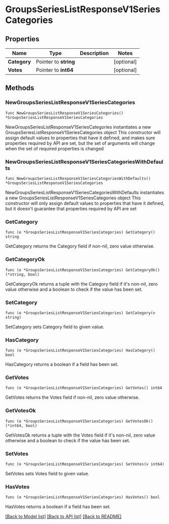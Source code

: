 # GroupsSeriesListResponseV1SeriesCategories

## Properties

Name | Type | Description | Notes
------------ | ------------- | ------------- | -------------
**Category** | Pointer to **string** |  | [optional] 
**Votes** | Pointer to **int64** |  | [optional] 

## Methods

### NewGroupsSeriesListResponseV1SeriesCategories

`func NewGroupsSeriesListResponseV1SeriesCategories() *GroupsSeriesListResponseV1SeriesCategories`

NewGroupsSeriesListResponseV1SeriesCategories instantiates a new GroupsSeriesListResponseV1SeriesCategories object
This constructor will assign default values to properties that have it defined,
and makes sure properties required by API are set, but the set of arguments
will change when the set of required properties is changed

### NewGroupsSeriesListResponseV1SeriesCategoriesWithDefaults

`func NewGroupsSeriesListResponseV1SeriesCategoriesWithDefaults() *GroupsSeriesListResponseV1SeriesCategories`

NewGroupsSeriesListResponseV1SeriesCategoriesWithDefaults instantiates a new GroupsSeriesListResponseV1SeriesCategories object
This constructor will only assign default values to properties that have it defined,
but it doesn't guarantee that properties required by API are set

### GetCategory

`func (o *GroupsSeriesListResponseV1SeriesCategories) GetCategory() string`

GetCategory returns the Category field if non-nil, zero value otherwise.

### GetCategoryOk

`func (o *GroupsSeriesListResponseV1SeriesCategories) GetCategoryOk() (*string, bool)`

GetCategoryOk returns a tuple with the Category field if it's non-nil, zero value otherwise
and a boolean to check if the value has been set.

### SetCategory

`func (o *GroupsSeriesListResponseV1SeriesCategories) SetCategory(v string)`

SetCategory sets Category field to given value.

### HasCategory

`func (o *GroupsSeriesListResponseV1SeriesCategories) HasCategory() bool`

HasCategory returns a boolean if a field has been set.

### GetVotes

`func (o *GroupsSeriesListResponseV1SeriesCategories) GetVotes() int64`

GetVotes returns the Votes field if non-nil, zero value otherwise.

### GetVotesOk

`func (o *GroupsSeriesListResponseV1SeriesCategories) GetVotesOk() (*int64, bool)`

GetVotesOk returns a tuple with the Votes field if it's non-nil, zero value otherwise
and a boolean to check if the value has been set.

### SetVotes

`func (o *GroupsSeriesListResponseV1SeriesCategories) SetVotes(v int64)`

SetVotes sets Votes field to given value.

### HasVotes

`func (o *GroupsSeriesListResponseV1SeriesCategories) HasVotes() bool`

HasVotes returns a boolean if a field has been set.


[[Back to Model list]](../README.md#documentation-for-models) [[Back to API list]](../README.md#documentation-for-api-endpoints) [[Back to README]](../README.md)


